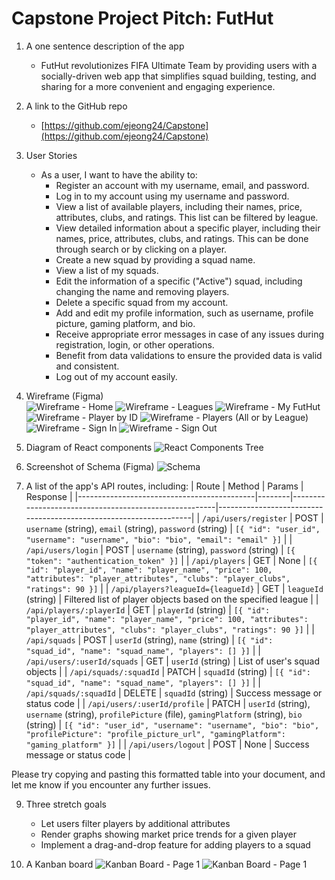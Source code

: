# Capstone Project Pitch: FutHut

1. A one sentence description of the app  
   - FutHut revolutionizes FIFA Ultimate Team by providing users with a socially-driven web app that simplifies squad building, testing, and sharing for a more convenient and engaging experience.

2. A link to the GitHub repo  
   - [https://github.com/ejeong24/Capstone](https://github.com/ejeong24/Capstone)

3. User Stories
   - As a user, I want to have the ability to:
      - Register an account with my username, email, and password.
      - Log in to my account using my username and password.
      - View a list of available players, including their names, price, attributes, clubs, and ratings. This list can be filtered by league.
      - View detailed information about a specific player, including their names, price, attributes, clubs, and ratings. This can be done through search or by clicking on a player.
      - Create a new squad by providing a squad name.
      - View a list of my squads.
      - Edit the information of a specific ("Active") squad, including changing the name and removing players.
      - Delete a specific squad from my account.
      - Add and edit my profile information, such as username, profile picture, gaming platform, and bio.
      - Receive appropriate error messages in case of any issues during registration, login, or other operations.
      - Benefit from data validations to ensure the provided data is valid and consistent.
      - Log out of my account easily.

4. Wireframe (Figma)  
![Wireframe - Home](https://github.com/ejeong24/Capstone/raw/main/FutHut%20Home.PNG)
![Wireframe - Leagues](https://github.com/ejeong24/Capstone/raw/main/FutHut%20Leagues.PNG)
![Wireframe - My FutHut](https://github.com/ejeong24/Capstone/raw/main/FutHut%20My%20FutHut.PNG)
![Wireframe - Player by ID](https://github.com/ejeong24/Capstone/raw/main/FutHut%20Player%20by%20ID.PNG)
![Wireframe - Players (All or by League)](https://github.com/ejeong24/Capstone/raw/main/FutHut%20Players%20and%20by%20League.PNG)
![Wireframe - Sign In](https://github.com/ejeong24/Capstone/raw/main/FutHut%20Sign%20In.PNG)
![Wireframe - Sign Out](https://github.com/ejeong24/Capstone/raw/main/FutHut%20Sign%20Out.PNG)


6. Diagram of React components
   ![React Components Tree](https://github.com/ejeong24/Capstone/blob/main/images/FutHut%20React%20Components%20Tree.PNG)

7. Screenshot of Schema (Figma)
![Schema](https://github.com/ejeong24/Capstone/blob/main/images/FutHut%20Schema.PNG)

8. A list of the app's API routes, including:
| Route                                      | Method | Params                                                | Response                                                          |
|--------------------------------------------|--------|-------------------------------------------------------|-------------------------------------------------------------------|
| `/api/users/register`                      | POST   | `username` (string), `email` (string), `password` (string) | `[{ "id": "user_id", "username": "username", "bio": "bio", "email": "email" }]` |
| `/api/users/login`                         | POST   | `username` (string), `password` (string)                  | `[{ "token": "authentication_token" }]`                                                       |
| `/api/players`                             | GET    | None                                                  | `[{ "id": "player_id", "name": "player_name", "price": 100, "attributes": "player_attributes", "clubs": "player_clubs", "ratings": 90 }]`                  |
| `/api/players?leagueId={leagueId}`         | GET    | `leagueId` (string)                                     | Filtered list of player objects based on the specified league      |
| `/api/players/:playerId`                   | GET    | `playerId` (string)                                     | `[{ "id": "player_id", "name": "player_name", "price": 100, "attributes": "player_attributes", "clubs": "player_clubs", "ratings": 90 }]`                  |
| `/api/squads`                              | POST   | `userId` (string), `name` (string)                        | `[{ "id": "squad_id", "name": "squad_name", "players": [] }]`                                            |
| `/api/users/:userId/squads`                | GET    | `userId` (string)                                       | List of user's squad objects                                       |
| `/api/squads/:squadId`                     | PATCH  | `squadId` (string)                                      | `[{ "id": "squad_id", "name": "squad_name", "players": [] }]`                                            |
| `/api/squads/:squadId`                     | DELETE | `squadId` (string)                                      | Success message or status code                                     |
| `/api/users/:userId/profile`               | PATCH  | `userId` (string), `username` (string), `profilePicture` (file), `gamingPlatform` (string), `bio` (string) | `[{ "id": "user_id", "username": "username", "bio": "bio", "profilePicture": "profile_picture_url", "gamingPlatform": "gaming_platform" }]` |
| `/api/users/logout`                        | POST   | None                                                  | Success message or status code                                      |

Please try copying and pasting this formatted table into your document, and let me know if you encounter any further issues.


9. Three stretch goals
   - Let users filter players by additional attributes
   - Render graphs showing market price trends for a given player
   - Implement a drag-and-drop feature for adding players to a squad

11. A Kanban board
![Kanban Board - Page 1](https://github.com/ejeong24/Capstone/blob/main/images/FutHut%20Kanban%201.PNG)
![Kanban Board - Page 1](https://github.com/ejeong24/Capstone/blob/main/images/FutHut%20Kanban%202.PNG)
